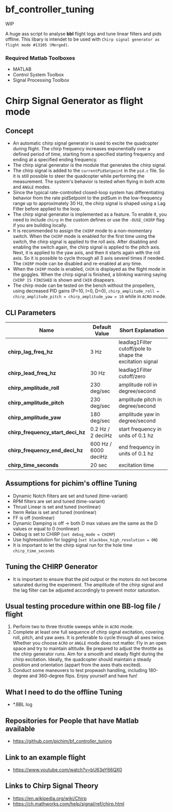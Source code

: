# bf_controller_tuning

WIP

A huge ass script to analyse **bbl** flight logs and tune linear filters and pids offline. This libary is intendet to be used with `Chirp signal generator as flight mode #13105 (Merged)`.

### Required Matlab Toolboxes

- MATLAB
- Control System Toolbox
- Signal Processing Toolbox

##

# Chirp Signal Generator as flight mode

## Concept
* An automatic chirp signal generator is used to excite the quadcopter during flight. The chirp frequency increases exponentially over a defined period of time, starting from a specified starting frequency and ending at a specified ending frequency.
* The chirp signal generator is the module that generates the chirp signal.
* The chirp signal is added to the ``currentPidSetpoint`` in the ``pid.c`` file. So it is still possible to steer the quadcopter while performing the measurement. The system's behavior is tested when flying in both ``ACRO`` and ``ANGLE`` modes.
* Since the typical rate-controlled closed-loop system has differentiating behavior from the rate pidSetpoint to the pidSum in the low-frequency range up to approximately 30 Hz, the chirp signal is shaped using a Lag Filter before applied to the loop.
* The chirp signal generator is implemented as a feature. To enable it, you need to include ``chirp`` in the custom defines or use the ``-DUSE_CHIRP`` flag if you are building locally.
* It is recommended to assign the ``CHIRP`` mode to a non-momentary switch. When the ``CHIRP`` mode is enabled for the first time using the switch, the chirp signal is applied to the roll axis. After disabling and enabling the switch again, the chirp signal is applied to the pitch axis. Next, it is applied to the yaw axis, and then it starts again with the roll axis. So it is possible to cycle through all 3 axis severel times if needed. The ``CHIRP`` mode can be disabled and re-enabled at any time.
* When the ``CHIRP`` mode is enabled, ``CHIR`` is displayed as the flight mode in the goggles. When the chirp signal is finished, a blinking warning saying ``CHIRP IS FINISHED`` is shown and ``CHIR`` disapears.
* The chirp mode can be tested on the bench without the propellers, using decreased PID gains (P=10, I=0, D=0), `chirp_amplitude_roll = chirp_amplitude_pitch = chirp_amplitude_yaw = 10` while in ``ACRO`` mode.

## CLI Parameters
Name | Default Value | Short Explanation
-- | - | - |
**chirp_lag_freq_hz** | 3 Hz | leadlag1Filter cutoff/pole to shape the excitation signal
**chirp_lead_freq_hz** | 30 Hz | leadlag1Filter cutoff/zero
**chirp_amplitude_roll** | 230 deg/sec | amplitude roll in degree/second
**chirp_amplitude_pitch** | 230 deg/sec | amplitude pitch in degree/second
**chirp_amplitude_yaw** | 180 deg/sec | amplitude yaw in degree/second
**chirp_frequency_start_deci_hz** | 0.2 Hz / 2 deciHz | start frequency in units of 0.1 hz
**chirp_frequency_end_deci_hz** | 600 Hz / 6000 deciHz | end frequency in units of 0.1 hz
**chirp_time_seconds** | 20 sec | excitation time

## Assumptions for pichim's offline Tuning
- Dynamic Notch filters are set and tuned (time-variant)
- RPM filters are set and tuned (time-variant)
- Thrust Linear is set and tuned (nonlinear)
- Iterm Relax is set and tuned (nonlinear)
- FF is off (nonlinear)
- Dynamic Damping is off -> both D max values are the same as the D values or equal to 0 (nonlinear)
- Debug is set to CHIRP (``set debug_mode = CHIRP``)
- Use highresolution for logging (``set blackbox_high_resolution = ON``)
- It is important to let the chirp signal run for the hole time ``chirp_time_seconds``

## Tuning the CHIRP Generator
* It is important to ensure that the pid output or the motors do not become saturated during the experiment. The amplitude of the chirp signal and the lag filter can be adjusted accordingly to prevent motor saturation.

## Usual testing procedure within one BB-log file / flight
1. Perform two to three throttle sweeps while in ``ACRO`` mode.
2. Complete at least one full sequence of chirp signal excitation, covering roll, pitch, and yaw axes. It is preferable to cycle through all axes twice. Whether you choose ``ACRO`` or ``ANGLE`` mode does not matter. Fly in an open space and try to maintain altitude. Be prepared to adjust the throttle as the chirp generator runs. Aim for a smooth and steady flight during the chirp excitation. Ideally, the quadcopter should maintain a steady position and orientation (appart from the axes thats excited).
3. Conduct some maneuvers to test propwash handling, including 180-degree and 360-degree flips. Enjoy yourself and have fun!

## What I need to do the offline Tuning
* *.BBL log

## Repositories for People that have Matlab available
- https://github.com/pichim/bf_controller_tuning

## Link to an example flight
- https://www.youtube.com/watch?v=bU63eY66QX0

## Links to Chirp Signal Theory
- https://en.wikipedia.org/wiki/Chirp
- https://ch.mathworks.com/help/signal/ref/chirp.html